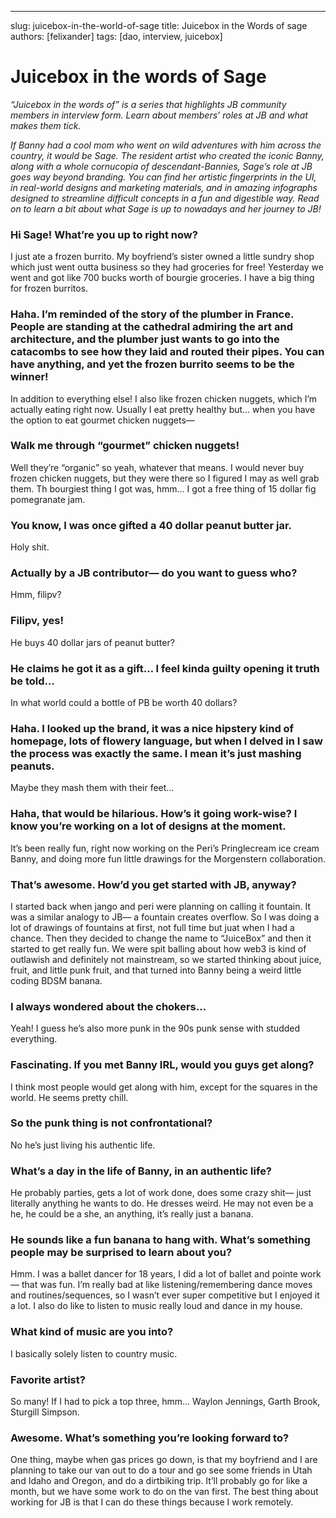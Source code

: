 ---
slug: juicebox-in-the-world-of-sage
title: Juicebox in the Words of sage
authors: [felixander]
tags: [dao, interview, juicebox]


# Juicebox in the words of Sage

*“Juicebox in the words of” is a series that highlights JB community members in interview form. Learn about members’ roles at JB and what makes them tick.*

*If Banny had a cool mom who went on wild adventures with him across the country, it would be Sage. The resident artist who created the iconic Banny, along with a whole cornucopia of descendant-Bannies, Sage’s role at JB goes way beyond branding. You can find her artistic fingerprints in the UI, in real-world designs and marketing materials, and in amazing infographs designed to streamline difficult concepts in a fun and digestible way. Read on to learn a bit about what Sage is up to nowadays and her journey to JB!*

### Hi Sage! What’re you up to right now?

I just ate a frozen burrito. My boyfriend’s sister owned a little sundry shop which just went outta business so they had groceries for free! Yesterday we went and got like 700 bucks worth of bourgie groceries. I have a big thing for frozen burritos.

### Haha. I’m reminded of the story of the plumber in France. People are standing at the cathedral admiring the art and architecture, and the plumber just wants to go into the catacombs to see how they laid and routed their pipes. You can have anything, and yet the frozen burrito seems to be the winner!

In addition to everything else! I also like frozen chicken nuggets, which I’m actually eating right now. Usually I eat pretty healthy but… when you have the option to eat gourmet chicken nuggets—

### Walk me through “gourmet” chicken nuggets!

Well they’re “organic” so yeah, whatever that means. I would never buy frozen chicken nuggets, but they were there so I figured I may as well grab them. Th bourgiest thing I got was, hmm…  I got a free thing of 15 dollar fig pomegranate jam.

### You know, I was once gifted a 40 dollar peanut butter jar.

Holy shit.

### Actually by a JB contributor— do you want to guess who?

Hmm, filipv?

### Filipv, yes!

He buys 40 dollar jars of peanut butter?

### He claims he got it as a gift… I feel kinda guilty opening it truth be told…

In what world could a bottle of PB be worth 40 dollars?

### Haha. I looked up the brand, it was a nice hipstery kind of homepage, lots of flowery language, but when I delved in I saw the process was exactly the same. I mean it’s just mashing peanuts.

Maybe they mash them with their feet…

### Haha, that would be hilarious. How’s it going work-wise? I know you’re working on a lot of designs at the moment.

It’s been really fun, right now working on the Peri’s Pringlecream ice cream Banny, and doing more fun little drawings for the Morgenstern collaboration.

### That’s awesome. How’d you get started with JB, anyway?

I started back when jango and peri were planning on calling it fountain. It was a similar analogy to JB— a fountain creates overflow. So I was doing a lot of drawings of fountains at first, not full time but juat when I had a chance. Then they decided to change the name to “JuiceBox” and then it started to get really fun. We were spit balling about how web3 is kind of outlawish and definitely not mainstream, so we started thinking about juice, fruit, and little punk fruit, and that turned into Banny being a weird little coding BDSM banana.

### I always wondered about the chokers…

Yeah! I guess he’s also more punk in the 90s punk sense with studded everything.

### Fascinating. If you met Banny IRL, would you guys get along?

I think most people would get along with him, except for the squares in the world. He seems pretty chill.

### So the punk thing is not confrontational?

No he’s just living his authentic life.

### What’s a day in the life of Banny, in an authentic life?

He probably parties, gets a lot of work done, does some crazy shit— just literally anything he wants to do. He dresses weird. He may not even be a he, he could be a she, an anything, it’s really just a banana.

### He sounds like a fun banana to hang with. What’s something people may be surprised to learn about you?

Hmm. I was a ballet dancer for 18 years, I did a lot of ballet and pointe work— that was fun. I’m really bad at like listening/remembering dance moves and routines/sequences, so I wasn’t ever super competitive but I enjoyed it a lot. I also do like to listen to music really loud and dance in my house.

### What kind of music are you into?

I basically solely listen to country music.

### Favorite artist?

So many! If I had to pick a top three, hmm… Waylon Jennings, Garth Brook, Sturgill Simpson.

### Awesome. What’s something you’re looking forward to?

One thing, maybe when gas prices go down, is that my boyfriend and I are planning to take our van out to do a tour and go see some friends in Utah and Idaho and Oregon, and do a dirtbiking trip. It’ll probably go for like a month, but we have some work to do on the van first. The best thing about working for JB is that I can do these things because I work remotely.
